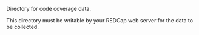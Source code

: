 Directory for code coverage data.

This directory must be writable by your REDCap web server for
the data to be collected.
